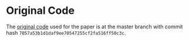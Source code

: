 # Original Code 

The [original code](https://github.com/zmap/zlint/tree/7057a53b1d1daf9ee70547255cf2fa516ff50c3c) used for the paper is at the master branch with commit hash `7057a53b1d1daf9ee70547255cf2fa516ff50c3c`.